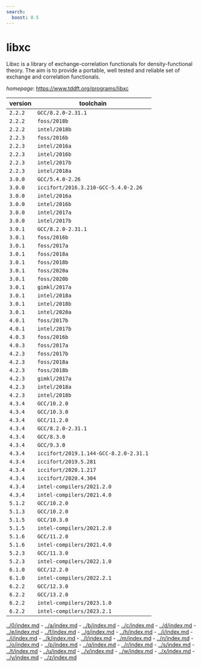 ```yaml
---
search:
  boost: 0.5
---
```

# libxc

Libxc is a library of exchange-correlation functionals for density-functional theory.  The aim is to provide a portable, well tested and reliable set of exchange and correlation functionals.

*homepage*: <https://www.tddft.org/programs/libxc>

version | toolchain
--------|----------
``2.2.2`` | ``GCC/8.2.0-2.31.1``
``2.2.2`` | ``foss/2018b``
``2.2.2`` | ``intel/2018b``
``2.2.3`` | ``foss/2016b``
``2.2.3`` | ``intel/2016a``
``2.2.3`` | ``intel/2016b``
``2.2.3`` | ``intel/2017b``
``2.2.3`` | ``intel/2018a``
``3.0.0`` | ``GCC/5.4.0-2.26``
``3.0.0`` | ``iccifort/2016.3.210-GCC-5.4.0-2.26``
``3.0.0`` | ``intel/2016a``
``3.0.0`` | ``intel/2016b``
``3.0.0`` | ``intel/2017a``
``3.0.0`` | ``intel/2017b``
``3.0.1`` | ``GCC/8.2.0-2.31.1``
``3.0.1`` | ``foss/2016b``
``3.0.1`` | ``foss/2017a``
``3.0.1`` | ``foss/2018a``
``3.0.1`` | ``foss/2018b``
``3.0.1`` | ``foss/2020a``
``3.0.1`` | ``foss/2020b``
``3.0.1`` | ``gimkl/2017a``
``3.0.1`` | ``intel/2018a``
``3.0.1`` | ``intel/2018b``
``3.0.1`` | ``intel/2020a``
``4.0.1`` | ``foss/2017b``
``4.0.1`` | ``intel/2017b``
``4.0.3`` | ``foss/2016b``
``4.0.3`` | ``foss/2017a``
``4.2.3`` | ``foss/2017b``
``4.2.3`` | ``foss/2018a``
``4.2.3`` | ``foss/2018b``
``4.2.3`` | ``gimkl/2017a``
``4.2.3`` | ``intel/2018a``
``4.2.3`` | ``intel/2018b``
``4.3.4`` | ``GCC/10.2.0``
``4.3.4`` | ``GCC/10.3.0``
``4.3.4`` | ``GCC/11.2.0``
``4.3.4`` | ``GCC/8.2.0-2.31.1``
``4.3.4`` | ``GCC/8.3.0``
``4.3.4`` | ``GCC/9.3.0``
``4.3.4`` | ``iccifort/2019.1.144-GCC-8.2.0-2.31.1``
``4.3.4`` | ``iccifort/2019.5.281``
``4.3.4`` | ``iccifort/2020.1.217``
``4.3.4`` | ``iccifort/2020.4.304``
``4.3.4`` | ``intel-compilers/2021.2.0``
``4.3.4`` | ``intel-compilers/2021.4.0``
``5.1.2`` | ``GCC/10.2.0``
``5.1.3`` | ``GCC/10.2.0``
``5.1.5`` | ``GCC/10.3.0``
``5.1.5`` | ``intel-compilers/2021.2.0``
``5.1.6`` | ``GCC/11.2.0``
``5.1.6`` | ``intel-compilers/2021.4.0``
``5.2.3`` | ``GCC/11.3.0``
``5.2.3`` | ``intel-compilers/2022.1.0``
``6.1.0`` | ``GCC/12.2.0``
``6.1.0`` | ``intel-compilers/2022.2.1``
``6.2.2`` | ``GCC/12.3.0``
``6.2.2`` | ``GCC/13.2.0``
``6.2.2`` | ``intel-compilers/2023.1.0``
``6.2.2`` | ``intel-compilers/2023.2.1``

[../0/index.md](0) - [../a/index.md](a) - [../b/index.md](b) - [../c/index.md](c) - [../d/index.md](d) - [../e/index.md](e) - [../f/index.md](f) - [../g/index.md](g) - [../h/index.md](h) - [../i/index.md](i) - [../j/index.md](j) - [../k/index.md](k) - [../l/index.md](l) - [../m/index.md](m) - [../n/index.md](n) - [../o/index.md](o) - [../p/index.md](p) - [../q/index.md](q) - [../r/index.md](r) - [../s/index.md](s) - [../t/index.md](t) - [../u/index.md](u) - [../v/index.md](v) - [../w/index.md](w) - [../x/index.md](x) - [../y/index.md](y) - [../z/index.md](z)

